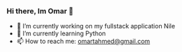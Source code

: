 ### Hi there, Im Omar 👋

- 🔭 I’m currently working on my fullstack application Nile
- 🌱 I’m currently learning Python
- 📫 How to reach me: omartahmed@gmail.com 
